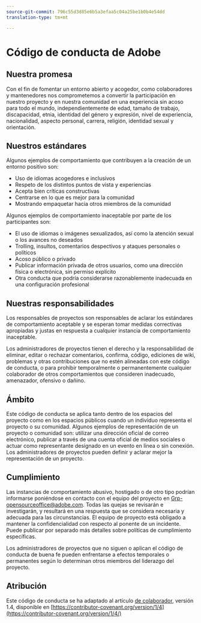 ```yaml
---
source-git-commit: 796c55d3d85e6b5a3efaa5c04a25be1b0b4e54dd
translation-type: tm+mt

---
```

# Código de conducta de Adobe

## Nuestra promesa

Con el fin de fomentar un entorno abierto y acogedor, como
colaboradores y mantenedores nos comprometemos a convertir la participación en nuestro proyecto y
en nuestra comunidad en una experiencia sin acoso para todo el mundo, independientemente de edad, tamaño de trabajo,
discapacidad, etnia, identidad del género y expresión, nivel de experiencia,
nacionalidad, aspecto personal, carrera, religión, identidad sexual y
orientación.

## Nuestros estándares

Algunos ejemplos de comportamiento que contribuyen a la creación de un entorno
positivo son:

* Uso de idiomas acogedores e inclusivos
* Respeto de los distintos puntos de vista y experiencias
* Acepta bien críticas constructivas
* Centrarse en lo que es mejor para la comunidad
* Mostrando empaquetar hacia otros miembros de la comunidad

Algunos ejemplos de comportamiento inaceptable por parte de los participantes son:

* El uso de idiomas o imágenes sexualizados, así como la atención sexual o los avances no deseados
* Trolling, insultos, comentarios despectivos y ataques personales o políticos
* Acoso público o privado
* Publicar información privada de otros usuarios, como una dirección física o electrónica,
sin permiso explícito
* Otra conducta que podría considerarse razonablemente inadecuada en una configuración profesional

## Nuestras responsabilidades

Los responsables de proyectos son responsables de aclarar los estándares de comportamiento aceptable
y se esperan tomar medidas correctivas apropiadas y justas en respuesta a cualquier instancia de comportamiento inaceptable.

Los administradores de proyectos tienen el derecho y la responsabilidad de eliminar, editar o
rechazar comentarios, confirma, código, ediciones de wiki, problemas y otras contribuciones
que no estén alineadas con este código de conducta, o para prohibir temporalmente o
permanentemente cualquier colaborador de otros comportamientos que consideren inadecuado,
amenazador, ofensivo o dañino.

## Ámbito

Este código de conducta se aplica tanto dentro de los espacios del proyecto como en los espacios
públicos cuando un individuo representa el proyecto o su comunidad. Algunos ejemplos de representación de un proyecto o comunidad son: utilizar una dirección oficial de correo
electrónico, publicar a través de una cuenta oficial de medios sociales o actuar como representante designado
en un evento en línea o sin conexión. Los administradores de proyectos pueden definir y aclarar mejor la representación de un proyecto.

## Cumplimiento

Las instancias de comportamiento abusivo, hostigado o de otro tipo podrían informarse poniéndose en contacto con el equipo del proyecto en Grp-opensourceoffice@adobe.com. Todas
las quejas se revisarán e investigarán, y resultará en una respuesta que se considera necesaria y adecuada para las circunstancias. El equipo de proyecto está obligado a mantener la confidencialidad con respecto al ponente de un incidente.
Puede publicar por separado más detalles sobre políticas de cumplimiento específicas.

Los administradores de proyectos que no siguen o aplican el código de conducta de buena
fe pueden enfrentarse a efectos temporales o permanentes según lo determinan otros
miembros del liderazgo del proyecto.

## Atribución

Este código de conducta se ha adaptado al artículo [de colaborador](https://contributor-covenant.org), versión 1.4, disponible en [https://contributor-covenant.org/version/1/4](https://contributor-covenant.org/version/1/4/)

